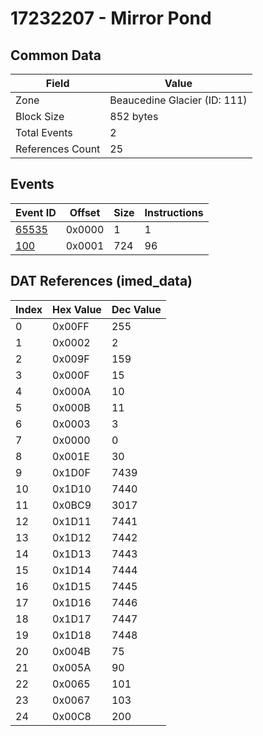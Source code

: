 # 17232207 - Mirror Pond

## Common Data

| Field            | Value                        |
|------------------|------------------------------|
| Zone             | Beaucedine Glacier (ID: 111) |
| Block Size       | 852 bytes                    |
| Total Events     | 2                            |
| References Count | 25                           |

## Events

| Event ID            | Offset   |   Size |   Instructions |
|---------------------|----------|--------|----------------|
| [65535](./65535.md) | 0x0000   |      1 |              1 |
| [100](./100.md)     | 0x0001   |    724 |             96 |

## DAT References (imed_data)

|   Index | Hex Value   |   Dec Value |
|---------|-------------|-------------|
|       0 | 0x00FF      |         255 |
|       1 | 0x0002      |           2 |
|       2 | 0x009F      |         159 |
|       3 | 0x000F      |          15 |
|       4 | 0x000A      |          10 |
|       5 | 0x000B      |          11 |
|       6 | 0x0003      |           3 |
|       7 | 0x0000      |           0 |
|       8 | 0x001E      |          30 |
|       9 | 0x1D0F      |        7439 |
|      10 | 0x1D10      |        7440 |
|      11 | 0x0BC9      |        3017 |
|      12 | 0x1D11      |        7441 |
|      13 | 0x1D12      |        7442 |
|      14 | 0x1D13      |        7443 |
|      15 | 0x1D14      |        7444 |
|      16 | 0x1D15      |        7445 |
|      17 | 0x1D16      |        7446 |
|      18 | 0x1D17      |        7447 |
|      19 | 0x1D18      |        7448 |
|      20 | 0x004B      |          75 |
|      21 | 0x005A      |          90 |
|      22 | 0x0065      |         101 |
|      23 | 0x0067      |         103 |
|      24 | 0x00C8      |         200 |
